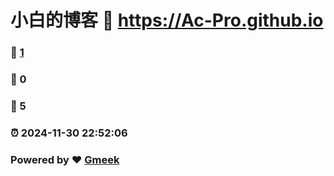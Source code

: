 # 小白的博客 :link: https://Ac-Pro.github.io 
### :page_facing_up: [1](https://Ac-Pro.github.io/tag.html) 
### :speech_balloon: 0 
### :hibiscus: 5 
### :alarm_clock: 2024-11-30 22:52:06 
### Powered by :heart: [Gmeek](https://github.com/Meekdai/Gmeek)

